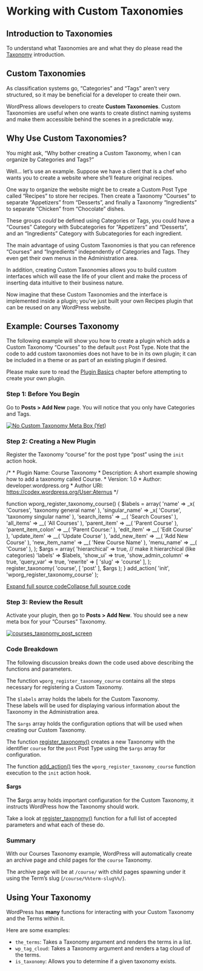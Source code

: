 # Working with Custom Taxonomies

## Introduction to Taxonomies

To understand what Taxonomies are and what they do please read the [Taxonomy](https://developer.wordpress.org/plugins/taxonomy/) introduction.

## Custom Taxonomies

As classification systems go, “Categories” and “Tags” aren’t very structured, so it may be beneficial for a developer to create their own.

WordPress allows developers to create **Custom Taxonomies**. Custom Taxonomies are useful when one wants to create distinct naming systems and make them accessible behind the scenes in a predictable way.

## Why Use Custom Taxonomies?

You might ask, “Why bother creating a Custom Taxonomy, when I can organize by Categories and Tags?”

Well… let’s use an example. Suppose we have a client that is a chef who wants you to create a website where she’ll feature original recipes.

One way to organize the website might be to create a Custom Post Type called “Recipes” to store her recipes. Then create a Taxonomy “Courses” to separate “Appetizers” from “Desserts”, and finally a Taxonomy “Ingredients” to separate “Chicken” from “Chocolate” dishes.

These groups *could* be defined using Categories or Tags, you could have a “Courses” Category with Subcategories for “Appetizers” and “Desserts”, and an “Ingredients” Category with Subcategories for each ingredient.

The main advantage of using Custom Taxonomies is that you can reference “Courses” and “Ingredients” independently of Categories and Tags. They even get their own menus in the Administration area.

In addition, creating Custom Taxonomies allows you to build custom interfaces which will ease the life of your client and make the process of inserting data intuitive to their business nature.

Now imagine that these Custom Taxonomies and the interface is implemented inside a plugin; you’ve just built your own Recipes plugin that can be reused on any WordPress website.

## Example: Courses Taxonomy

The following example will show you how to create a plugin which adds a Custom Taxonomy “Courses” to the default `post` Post Type. Note that the code to add custom taxonomies does not have to be in its own plugin; it can be included in a theme or as part of an existing plugin if desired.

Please make sure to read the [Plugin Basics](https://developer.wordpress.org/plugin/the-basics/ "Plugin Basics") chapter before attempting to create your own plugin.

### Step 1: Before You Begin

Go to **Posts > Add New** page. You will notice that you only have Categories and Tags.

[![No Custom Taxonomy Meta Box (Yet)](https://make.wordpress.org/docs/files/2014/02/no-custom-taxonomy-meta-box.png)](https://make.wordpress.org/docs/files/2014/02/no-custom-taxonomy-meta-box.png)

### Step 2: Creating a New Plugin

Register the Taxonomy “course” for the post type “post” using the `init` action hook.

/\*
\* Plugin Name: Course Taxonomy
\* Description: A short example showing how to add a taxonomy called Course.
\* Version: 1.0
\* Author: developer.wordpress.org
\* Author URI: https://codex.wordpress.org/User:Aternus
\*/

function wporg\_register\_taxonomy\_course() {
	 $labels = array(
		 'name'              => \_x( 'Courses', 'taxonomy general name' ),
		 'singular\_name'     => \_x( 'Course', 'taxonomy singular name' ),
		 'search\_items'      => \_\_( 'Search Courses' ),
		 'all\_items'         => \_\_( 'All Courses' ),
		 'parent\_item'       => \_\_( 'Parent Course' ),
		 'parent\_item\_colon' => \_\_( 'Parent Course:' ),
		 'edit\_item'         => \_\_( 'Edit Course' ),
		 'update\_item'       => \_\_( 'Update Course' ),
		 'add\_new\_item'      => \_\_( 'Add New Course' ),
		 'new\_item\_name'     => \_\_( 'New Course Name' ),
		 'menu\_name'         => \_\_( 'Course' ),
	 );
	 $args   = array(
		 'hierarchical'      => true, // make it hierarchical (like categories)
		 'labels'            => $labels,
		 'show\_ui'           => true,
		 'show\_admin\_column' => true,
		 'query\_var'         => true,
		 'rewrite'           => \[ 'slug' => 'course' \],
	 );
	 register\_taxonomy( 'course', \[ 'post' \], $args );
}
add\_action( 'init', 'wporg\_register\_taxonomy\_course' );

[Expand full source code](#)[Collapse full source code](#)

### Step 3: Review the Result

Activate your plugin, then go to **Posts > Add New**. You should see a new meta box for your “Courses” Taxonomy.

[![courses_taxonomy_post_screen](https://make.wordpress.org/docs/files/2014/02/courses_taxonomy_post_screen-1024x545.png)](https://make.wordpress.org/docs/files/2014/02/courses_taxonomy_post_screen.png)

### Code Breakdown

The following discussion breaks down the code used above describing the functions and parameters.

The function `wporg_register_taxonomy_course` contains all the steps necessary for registering a Custom Taxonomy.

The `$labels` array holds the labels for the Custom Taxonomy.  
These labels will be used for displaying various information about the Taxonomy in the Administration area.

The `$args` array holds the configuration options that will be used when creating our Custom Taxonomy.

The function [register\_taxonomy()](https://developer.wordpress.org/reference/functions/register_taxonomy/) creates a new Taxonomy with the identifier `course` for the `post` Post Type using the `$args` array for configuration.

The function [add\_action()](https://developer.wordpress.org/reference/functions/add_action/) ties the `wporg_register_taxonomy_course` function execution to the `init` action hook.

#### $args

The $args array holds important configuration for the Custom Taxonomy, it instructs WordPress how the Taxonomy should work.

Take a look at [register\_taxonomy()](https://developer.wordpress.org/reference/functions/register_taxonomy/) function for a full list of accepted parameters and what each of these do.

### Summary

With our Courses Taxonomy example, WordPress will automatically create an archive page and child pages for the `course` Taxonomy.

The archive page will be at `/course/` with child pages spawning under it using the Term’s slug (`/course/%%term-slug%%/`).

## Using Your Taxonomy

WordPress has **many** functions for interacting with your Custom Taxonomy and the Terms within it.

Here are some examples:

*   `the_terms`: Takes a Taxonomy argument and renders the terms in a list.
*   `wp_tag_cloud`: Takes a Taxonomy argument and renders a tag cloud of the terms.
*   `is_taxonomy`: Allows you to determine if a given taxonomy exists.